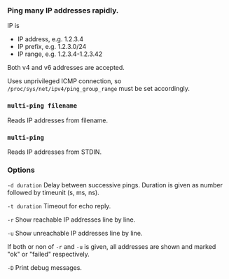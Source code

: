 ### Ping many IP addresses rapidly.

IP is
- IP address, e.g. 1.2.3.4
- IP prefix, e.g. 1.2.3.0/24
- IP range, e.g. 1.2.3.4-1.2.3.42

Both v4 and v6 addresses are accepted.

Uses unprivileged ICMP connection, so ``/proc/sys/net/ipv4/ping_group_range`` must be set accordingly.

### ``multi-ping filename``
Reads IP addresses from filename.

### ``multi-ping``
Reads IP addresses from STDIN.

### Options

``-d duration`` Delay between successive pings. Duration is given as number followed by timeunit (s, ms, ns).

``-t duration`` Timeout for echo reply.

``-r`` Show reachable IP addresses line by line.

``-u`` Show unreachable IP addresses line by line.

If both or non of ``-r`` and ``-u`` is given, all addresses are shown and marked "ok" or "failed" respectively.

``-D`` Print debug messages.
